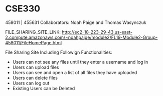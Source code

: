 # CSE330
458011 | 455631
Collaborators: Noah Paige and Thomas Wasynczuk

FILE_SHARING_SITE_LINK: http://ec2-18-223-29-43.us-east-2.compute.amazonaws.com/~noahpaige/module2/FL19-Module2-Group-458011/FileHomePage.html

File Sharing Site Including Followign Functionalities:
- Users can not see any files until they enter a username and log in
- Users can upload files
- Users can see and open a list of all files they have uploaded
- Users can delete files
- Users can log out
- Existing Users can be Deleted
